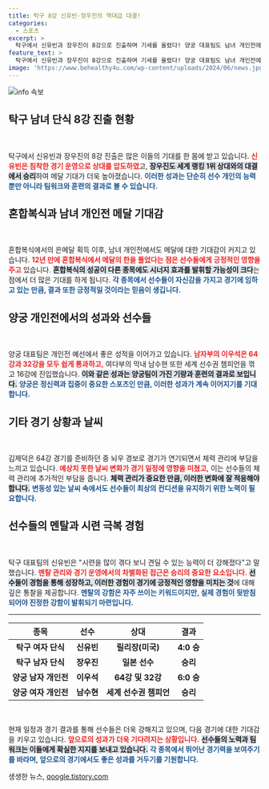 ```yaml
---
title: 탁구 8강 신유빈·장우진의 역대급 대결!
categories:
  - 스포츠
excerpt: >
  탁구에서 신유빈과 장우진이 8강으로 진출하며 기세를 올렸다! 양궁 대표팀도 남녀 개인전에서 순항 중으로, 메달에 대한 기대감이 커지고 있다. 이제 파리에서의 성과가 더욱 주목받는다!
feature_text: >
  탁구에서 신유빈과 장우진이 8강으로 진출하며 기세를 올렸다! 양궁 대표팀도 남녀 개인전에서 순항 중으로, 메달에 대한 기대감이 커지고 있다. 이제 파리에서의 성과가 더욱 주목받는다!
image: 'https://www.behealthy4u.com/wp-content/uploads/2024/06/news.jpg'
---
```


<p><img src="https://www.behealthy4u.com/wp-content/uploads/2024/06/news.jpg" alt="info 속보" /></p>

<h2 data-ke-size="size26">탁구 남녀 단식 8강 진출 현황</h2>

<p data-ke-size="size16">&nbsp;</p>

<p>탁구에서 신유빈과 장우진의 8강 진출은 많은 이들의 기대를 한 몸에 받고 있습니다. <b><span style="color: #ee2323;">신유빈은 침착한 경기 운영으로 상대를 압도하였</span></b>고, <b><span style="background-color: #21538527;">장우진도 세계 랭킹 1위 상대와의 대결에서 승리</span></b>하여 메달 기대가 더욱 높아졌습니다. <b><span style="color: #1a5490;">이러한 성과는 단순히 선수 개인의 능력뿐만 아니라 팀워크와 훈련의 결과로 볼 수 있습니다.</span></b></p>

<h2 data-ke-size="size26">혼합복식과 남녀 개인전 메달 기대감</h2>

<p data-ke-size="size16">&nbsp;</p>

<p>혼합복식에서의 은메달 획득 이후, 남녀 개인전에서도 메달에 대한 기대감이 커지고 있습니다. <b><span style="color: #ee2323;">12년 만에 혼합복식에서 메달의 한을 풀었다는 점은 선수들에게 긍정적인 영향을 주고</span></b> 있습니다. <b><span style="background-color: #21538527;">혼합복식의 성공이 다른 종목에도 시너지 효과를 발휘할 가능성이 크다</span></b>는 점에서 더 많은 기대를 하게 됩니다. <b><span style="color: #1a5490;">각 종목에서 선수들이 자신감을 가지고 경기에 임하고 있는 만큼, 결과 또한 긍정적일 것이라는 믿음이 생깁니다.</span></b></p>

<h2 data-ke-size="size26">양궁 개인전에서의 성과와 선수들</h2>

<p data-ke-size="size16">&nbsp;</p>

<p>양궁 대표팀은 개인전 예선에서 좋은 성적을 이어가고 있습니다. <b><span style="color: #ee2323;">남자부의 이우석은 64강과 32강을 모두 쉽게 통과하고,</span></b> 여다부의 막내 남수현 또한 세계 선수권 챔피언을 꺾고 16강에 진입했습니다. <b><span style="background-color: #21538527;">이와 같은 성과는 양궁팀이 가진 기량과 훈련의 결과로 보입니다.</span></b> <b><span style="color: #1a5490;">양궁은 정신력과 집중이 중요한 스포츠인 만큼, 이러한 성과가 계속 이어지기를 기대합니다.</span></b></p>

<h2 data-ke-size="size26">기타 경기 상황과 날씨</h2>

<p data-ke-size="size16">&nbsp;</p>

<p>김제덕은 64강 경기를 준비하던 중 뇌우 경보로 경기가 연기되면서 체력 관리에 부담을 느끼고 있습니다. <b><span style="color: #ee2323;">예상치 못한 날씨 변화가 경기 일정에 영향을 미쳤고,</span></b> 이는 선수들의 체력 관리에 추가적인 부담을 줍니다. <b><span style="background-color: #21538527;">체력 관리가 중요한 만큼, 이러한 변화에 잘 적응해야 합니다.</span></b> <b><span style="color: #1a5490;">변동성 있는 날씨 속에서도 선수들이 최상의 컨디션을 유지하기 위한 노력이 필요합니다.</span></b></p>

<h2 data-ke-size="size26">선수들의 멘탈과 시련 극복 경험</h2>

<p data-ke-size="size16">&nbsp;</p>

<p>탁구 대표팀의 신유빈은 "시련을 많이 겪다 보니 견딜 수 있는 능력이 더 강해졌다"고 말했습니다. <b><span style="color: #ee2323;">멘탈 관리와 경기 운영에서의 차별화된 접근은 승리의 중요한 요소입니다.</span></b> <b><span style="background-color: #21538527;">선수들이 경험을 통해 성장하고, 이러한 경험이 경기에 긍정적인 영향을 미치는 것</span></b>에 대해 깊은 통찰을 제공합니다. <b><span style="color: #1a5490;">멘탈의 강함은 자주 쓰이는 키워드이지만, 실제 경험이 뒷받침되어야 진정한 강함이 발휘되기 마련입니다.</span></b></p>

<hr />

<table style="width: 100%; border-collapse: collapse;">
    <thead>
        <tr>
            <th style="text-align: center;"><b>종목</b></th>
            <th style="text-align: center;"><b>선수</b></th>
            <th style="text-align: center;"><b>상대</b></th>
            <th style="text-align: center;"><b>결과</b></th>
        </tr>
    </thead>
    <tbody>
        <tr>
            <td style="text-align: center;"><b>탁구 여자 단식</b></td>
            <td style="text-align: center;"><b>신유빈</b></td>
            <td style="text-align: center;"><b>릴리장(미국)</b></td>
            <td style="text-align: center;"><b>4:0 승</b></td>
        </tr>
        <tr>
            <td style="text-align: center;"><b>탁구 남자 단식</b></td>
            <td style="text-align: center;"><b>장우진</b></td>
            <td style="text-align: center;"><b>일본 선수</b></td>
            <td style="text-align: center;"><b>승리</b></td>
        </tr>
        <tr>
            <td style="text-align: center;"><b>양궁 남자 개인전</b></td>
            <td style="text-align: center;"><b>이우석</b></td>
            <td style="text-align: center;"><b>64강 및 32강</b></td>
            <td style="text-align: center;"><b>6:0 승</b></td>
        </tr>
        <tr>
            <td style="text-align: center;"><b>양궁 여자 개인전</b></td>
            <td style="text-align: center;"><b>남수현</b></td>
            <td style="text-align: center;"><b>세계 선수권 챔피언</b></td>
            <td style="text-align: center;"><b>승리</b></td>
        </tr>
    </tbody>
</table>

<p data-ke-size="size16">&nbsp;</p>

<p>현재 일정과 경기 결과를 통해 선수들은 더욱 강해지고 있으며, 다음 경기에 대한 기대감을 키우고 있습니다. <b><span style="color: #ee2323;">앞으로의 성과가 더욱 기다려지는 상황입니다.</span></b> <b><span style="background-color: #21538527;">선수들의 노력과 팀워크는 이들에게 확실한 지지를 보내고 있습니다.</span></b> <b><span style="color: #1a5490;">각 종목에서 뛰어난 경기력을 보여주기를 바라며, 앞으로의 경기에서도 좋은 성과를 거두기를 기원합니다.</span></b></p>
생생한 뉴스, <a href="https://qoogle.tistory.com" rel="dofollow">qoogle.tistory.com</a>


